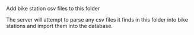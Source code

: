 Add bike station csv files to this folder

The server will attempt to parse any csv files it finds in this folder into bike stations and import them into the database.
